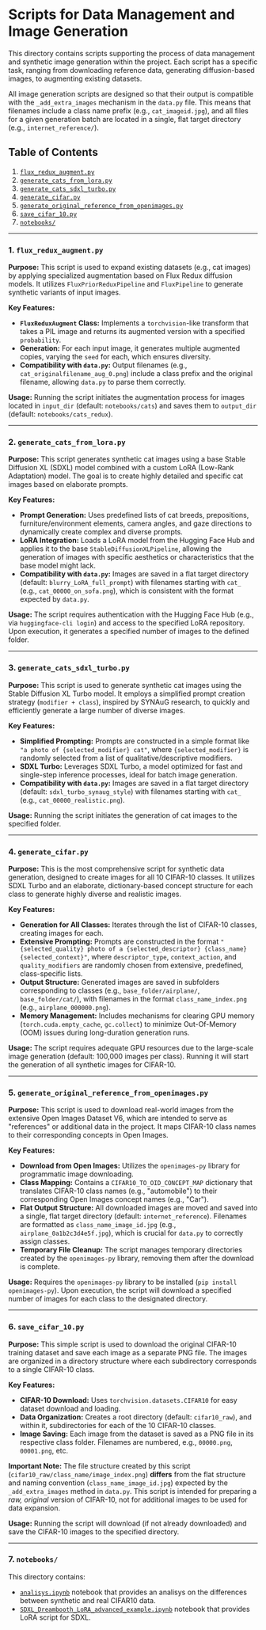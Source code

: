 # Scripts for Data Management and Image Generation

This directory contains scripts supporting the process of data management and synthetic image generation within the project. Each script has a specific task, ranging from downloading reference data, generating diffusion-based images, to augmenting existing datasets.

All image generation scripts are designed so that their output is compatible with the `_add_extra_images` mechanism in the `data.py` file. This means that filenames include a class name prefix (e.g., `cat_imageid.jpg`), and all files for a given generation batch are located in a single, flat target directory (e.g., `internet_reference/`).

## Table of Contents

1.  [`flux_redux_augment.py`](#1-flux_redux_augmentpy)
2.  [`generate_cats_from_lora.py`](#2-generate_cats_from_lorapy)
3.  [`generate_cats_sdxl_turbo.py`](#3-generate_cats_sdxl_turbopy)
4.  [`generate_cifar.py`](#4-generate_cifarpy)
5.  [`generate_original_reference_from_openimages.py`](#5-generate-original-reference-from-openimagespy)
6.  [`save_cifar_10.py`](#6-save_cifar_10py)
7.  [`notebooks/`](#7-notebooks)

---

### 1. `flux_redux_augment.py`

**Purpose:** This script is used to expand existing datasets (e.g., cat images) by applying specialized augmentation based on Flux Redux diffusion models. It utilizes `FluxPriorReduxPipeline` and `FluxPipeline` to generate synthetic variants of input images.

**Key Features:**
-   **`FluxReduxAugment` Class:** Implements a `torchvision`-like transform that takes a PIL image and returns its augmented version with a specified `probability`.
-   **Generation:** For each input image, it generates multiple augmented copies, varying the `seed` for each, which ensures diversity.
-   **Compatibility with `data.py`:** Output filenames (e.g., `cat_originalfilename_aug_0.png`) include a class prefix and the original filename, allowing `data.py` to parse them correctly.

**Usage:** Running the script initiates the augmentation process for images located in `input_dir` (default: `notebooks/cats`) and saves them to `output_dir` (default: `notebooks/cats_redux`).

---

### 2. `generate_cats_from_lora.py`

**Purpose:** This script generates synthetic cat images using a base Stable Diffusion XL (SDXL) model combined with a custom LoRA (Low-Rank Adaptation) model. The goal is to create highly detailed and specific cat images based on elaborate prompts.

**Key Features:**
-   **Prompt Generation:** Uses predefined lists of cat breeds, prepositions, furniture/environment elements, camera angles, and gaze directions to dynamically create complex and diverse prompts.
-   **LoRA Integration:** Loads a LoRA model from the Hugging Face Hub and applies it to the base `StableDiffusionXLPipeline`, allowing the generation of images with specific aesthetics or characteristics that the base model might lack.
-   **Compatibility with `data.py`:** Images are saved in a flat target directory (default: `blurry_LoRA_full_prompt`) with filenames starting with `cat_` (e.g., `cat_00000_on_sofa.png`), which is consistent with the format expected by `data.py`.

**Usage:** The script requires authentication with the Hugging Face Hub (e.g., via `huggingface-cli login`) and access to the specified LoRA repository. Upon execution, it generates a specified number of images to the defined folder.

---

### 3. `generate_cats_sdxl_turbo.py`

**Purpose:** This script is used to generate synthetic cat images using the Stable Diffusion XL Turbo model. It employs a simplified prompt creation strategy (`modifier + class`), inspired by SYNAuG research, to quickly and efficiently generate a large number of diverse images.

**Key Features:**
-   **Simplified Prompting:** Prompts are constructed in a simple format like `"a photo of {selected_modifier} cat"`, where `{selected_modifier}` is randomly selected from a list of qualitative/descriptive modifiers.
-   **SDXL Turbo:** Leverages SDXL Turbo, a model optimized for fast and single-step inference processes, ideal for batch image generation.
-   **Compatibility with `data.py`:** Images are saved in a flat target directory (default: `sdxl_turbo_synaug_style`) with filenames starting with `cat_` (e.g., `cat_00000_realistic.png`).

**Usage:** Running the script initiates the generation of cat images to the specified folder.

---

### 4. `generate_cifar.py`

**Purpose:** This is the most comprehensive script for synthetic data generation, designed to create images for all 10 CIFAR-10 classes. It utilizes SDXL Turbo and an elaborate, dictionary-based concept structure for each class to generate highly diverse and realistic images.

**Key Features:**
-   **Generation for All Classes:** Iterates through the list of CIFAR-10 classes, creating images for each.
-   **Extensive Prompting:** Prompts are constructed in the format `"{selected_quality} photo of a {selected_descriptor} {class_name} {selected_context}"`, where `descriptor_type`, `context_action`, and `quality_modifiers` are randomly chosen from extensive, predefined, class-specific lists.
-   **Output Structure:** Generated images are saved in subfolders corresponding to classes (e.g., `base_folder/airplane/`, `base_folder/cat/`), with filenames in the format `class_name_index.png` (e.g., `airplane_000000.png`).
-   **Memory Management:** Includes mechanisms for clearing GPU memory (`torch.cuda.empty_cache`, `gc.collect`) to minimize Out-Of-Memory (OOM) issues during long-duration generation runs.

**Usage:** The script requires adequate GPU resources due to the large-scale image generation (default: 100,000 images per class). Running it will start the generation of all synthetic images for CIFAR-10.

---

### 5. `generate_original_reference_from_openimages.py`

**Purpose:** This script is used to download real-world images from the extensive Open Images Dataset V6, which are intended to serve as "references" or additional data in the project. It maps CIFAR-10 class names to their corresponding concepts in Open Images.

**Key Features:**
-   **Download from Open Images:** Utilizes the `openimages-py` library for programmatic image downloading.
-   **Class Mapping:** Contains a `CIFAR10_TO_OID_CONCEPT_MAP` dictionary that translates CIFAR-10 class names (e.g., "automobile") to their corresponding Open Images concept names (e.g., "Car").
-   **Flat Output Structure:** All downloaded images are moved and saved into a single, flat target directory (default: `internet_reference`). Filenames are formatted as `class_name_image_id.jpg` (e.g., `airplane_0a1b2c3d4e5f.jpg`), which is crucial for `data.py` to correctly assign classes.
-   **Temporary File Cleanup:** The script manages temporary directories created by the `openimages-py` library, removing them after the download is complete.

**Usage:** Requires the `openimages-py` library to be installed (`pip install openimages-py`). Upon execution, the script will download a specified number of images for each class to the designated directory.

---

### 6. `save_cifar_10.py`

**Purpose:** This simple script is used to download the original CIFAR-10 training dataset and save each image as a separate PNG file. The images are organized in a directory structure where each subdirectory corresponds to a single CIFAR-10 class.

**Key Features:**
-   **CIFAR-10 Download:** Uses `torchvision.datasets.CIFAR10` for easy dataset download and loading.
-   **Data Organization:** Creates a root directory (default: `cifar10_raw`), and within it, subdirectories for each of the 10 CIFAR-10 classes.
-   **Image Saving:** Each image from the dataset is saved as a PNG file in its respective class folder. Filenames are numbered, e.g., `00000.png`, `00001.png`, etc.

**Important Note:** The file structure created by this script (`cifar10_raw/class_name/image_index.png`) **differs** from the flat structure and naming convention (`class_name_image_id.jpg`) expected by the `_add_extra_images` method in `data.py`. This script is intended for preparing a *raw, original* version of CIFAR-10, not for additional images to be used for data expansion.

**Usage:** Running the script will download (if not already downloaded) and save the CIFAR-10 images to the specified directory.

---

### 7. `notebooks/`

This directory contains:
- [`analisys.ipynb`](notebooks/analysis.ipynb) notebook that provides an analisys on the differences between synthetic and real CIFAR10 data.
- [`SDXL_Dreambooth_LoRA_advanced_example.ipynb`](notebooks/SDXL_Dreambooth_LoRA_advanced_example.ipynb) notebook that provides LoRA script for SDXL.
